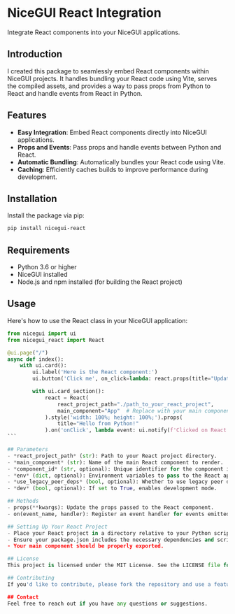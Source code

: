 # NiceGUI React Integration

Integrate React components into your NiceGUI applications.

## Introduction

I created this package to seamlessly embed React components within NiceGUI projects. It handles bundling your React code using Vite, serves the compiled assets, and provides a way to pass props from Python to React and handle events from React in Python.

## Features

- **Easy Integration**: Embed React components directly into NiceGUI applications.
- **Props and Events**: Pass props and handle events between Python and React.
- **Automatic Bundling**: Automatically bundles your React code using Vite.
- **Caching**: Efficiently caches builds to improve performance during development.

## Installation

Install the package via pip:

```bash
pip install nicegui-react
```


## Requirements
- Python 3.6 or higher
- NiceGUI installed
- Node.js and npm installed (for building the React project)

## Usage
Here's how to use the React class in your NiceGUI application:

```python
from nicegui import ui
from nicegui_react import React

@ui.page("/")
async def index():
    with ui.card():
        ui.label('Here is the React component:')
        ui.button('Click me', on_click=lambda: react.props(title="Updated Title"))

        with ui.card_section():
            react = React(
                react_project_path="./path_to_your_react_project",
                main_component="App"  # Replace with your main component's name
            ).style('width: 100%; height: 100%;').props(
                title="Hello from Python!"
            ).on('onClick', lambda event: ui.notify(f'Clicked on React component: {event}'))
``` 

## Parameters
- *react_project_path* (str): Path to your React project directory.
- *main_component* (str): Name of the main React component to render.
- *component_id* (str, optional): Unique identifier for the component instance.
- *env* (dict, optional): Environment variables to pass to the React app.
- *use_legacy_peer_deps* (bool, optional): Whether to use legacy peer dependencies during npm install.
- *dev* (bool, optional): If set to True, enables development mode.

## Methods
- props(**kwargs): Update the props passed to the React component.
- on(event_name, handler): Register an event handler for events emitted from React.

## Setting Up Your React Project
- Place your React project in a directory relative to your Python script.
- Ensure your package.json includes the necessary dependencies and scripts. The React class will help set this up if it's missing.
- Your main component should be properly exported.

## License
This project is licensed under the MIT License. See the LICENSE file for details.

## Contributing
If you'd like to contribute, please fork the repository and use a feature branch. Pull requests are welcome.

## Contact
Feel free to reach out if you have any questions or suggestions.